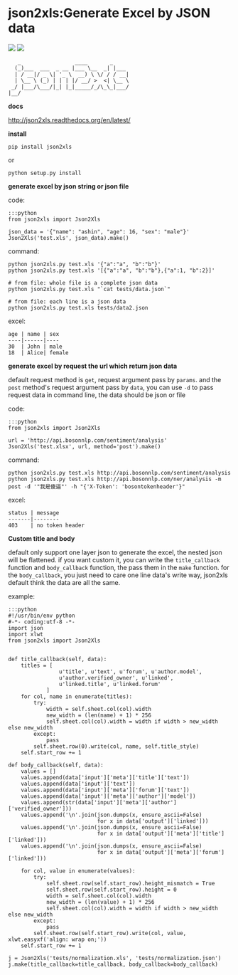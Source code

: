 json2xls:Generate Excel by JSON data
====================================

[![](https://badge.fury.io/py/json2xls.png)](http://badge.fury.io/py/json2xls)
[![](https://pypip.in/d/json2xls/badge.png)](https://pypi.python.org/pypi/json2xls)

       _                 ____       _
      (_)___  ___  _ __ |___ \__  _| |___
      | / __|/ _ \| '_ \  __) \ \/ / / __|
      | \__ \ (_) | | | |/ __/ >  <| \__ \
     _/ |___/\___/|_| |_|_____/_/\_\_|___/
    |__/

**docs**

<http://json2xls.readthedocs.org/en/latest/>

**install**

    pip install json2xls

or

    python setup.py install

**generate excel by json string or json file**

code:

    :::python
    from json2xls import Json2Xls

    json_data = '{"name": "ashin", "age": 16, "sex": "male"}'
    Json2Xls('test.xls', json_data).make()

command:

    python json2xls.py test.xls '{"a":"a", "b":"b"}'
    python json2xls.py test.xls '[{"a":"a", "b":"b"},{"a":1, "b":2}]'

    # from file: whole file is a complete json data
    python json2xls.py test.xls "`cat tests/data.json`"

    # from file: each line is a json data
    python json2xls.py test.xls tests/data2.json

excel:

    age | name | sex
    ----|------|----
    30  | John | male
    18  | Alice| female


**generate excel by request the url which return json data**

default request method is `get`, request argument pass by `params`.
and the `post` method's request argument pass by `data`, you can use `-d` to pass request data in command line, the data should be json or file


code:

    :::python
    from json2xls import Json2Xls

    url = 'http://api.bosonnlp.com/sentiment/analysis'
    Json2Xls('test.xlsx', url, method='post').make()

command:

    python json2xls.py test.xls http://api.bosonnlp.com/sentiment/analysis
    python json2xls.py test.xls http://api.bosonnlp.com/ner/analysis -m post -d '"我是傻逼"' -h "{'X-Token': 'bosontokenheader'}"

excel:

    status | message
    -------|--------
    403    | no token header

**Custom title and body**

default only support one layer json to generate the excel, the nested json will be flattened. if you want custom it,
you can write the `title_callback` function and `body_callback` function, the pass them in the `make` function.
for the `body_callback`, you just need to care one line data's write way, json2xls default think the data are all the same.

example:

    :::python
    #!/usr/bin/env python
    #-*- coding:utf-8 -*-
    import json
    import xlwt
    from json2xls import Json2Xls


    def title_callback(self, data):
        titles = [
                    u'title', u'text', u'forum', u'author.model',
                    u'author.verified_owner', u'linked',
                    u'linked.title', u'linked.forum'
                ]
        for col, name in enumerate(titles):
            try:
                width = self.sheet.col(col).width
                new_width = (len(name) + 1) * 256
                self.sheet.col(col).width = width if width > new_width else new_width
            except:
                pass
            self.sheet.row(0).write(col, name, self.title_style)
        self.start_row += 1

    def body_callback(self, data):
        values = []
        values.append(data['input']['meta']['title']['text'])
        values.append(data['input']['text'])
        values.append(data['input']['meta']['forum']['text'])
        values.append(data['input']['meta']['author']['model'])
        values.append(str(data['input']['meta']['author']['verified_owner']))
        values.append('\n'.join(json.dumps(x, ensure_ascii=False)
                                for x in data['output']['linked']))
        values.append('\n'.join(json.dumps(x, ensure_ascii=False)
                                for x in data['output']['meta']['title']['linked']))
        values.append('\n'.join(json.dumps(x, ensure_ascii=False)
                                for x in data['output']['meta']['forum']['linked']))

        for col, value in enumerate(values):
            try:
                self.sheet.row(self.start_row).height_mismatch = True
                self.sheet.row(self.start_row).height = 0
                width = self.sheet.col(col).width
                new_width = (len(value) + 1) * 256
                self.sheet.col(col).width = width if width > new_width else new_width
            except:
                pass
            self.sheet.row(self.start_row).write(col, value, xlwt.easyxf('align: wrap on;'))
        self.start_row += 1

    j = Json2Xls('tests/normalization.xls', 'tests/normalization.json')
    j.make(title_callback=title_callback, body_callback=body_callback)

